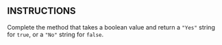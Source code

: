 ## INSTRUCTIONS 

Complete the method that takes a boolean value and return a `"Yes"` string for `true`, or a `"No"` string for `false`.